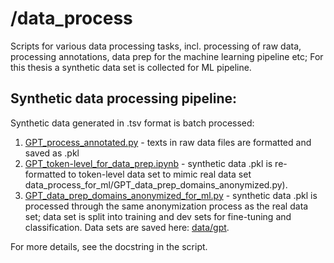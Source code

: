 /data_process
========================
Scripts for various data processing tasks, incl. processing of raw data, processing annotations, data prep for the machine learning pipeline etc;
For this thesis a synthetic data set is collected for ML pipeline.

Synthetic data processing pipeline:
------------------------
Synthetic data generated in .tsv format is batch processed:
1. [GPT_process_annotated.py](GPT_process_annotated.py) - texts in raw data files are formatted and saved as .pkl
2. [GPT_token-level_for_data_prep.ipynb](GPT_token-level_for_data_prep_domains.ipynb) - synthetic data .pkl is re-formatted to token-level data set to mimic real data set
data_process_for_ml/GPT_data_prep_domains_anonymized.py).
3. [GPT_data_prep_domains_anonymized_for_ml.py](GPT_data_prep_domains_anonymized_for_ml.py) - synthetic data .pkl is processed through the same anonymization process as the real data set; data set is split into training and dev sets for fine-tuning and classification. Data sets are saved here: [data/gpt](data/gpt).

For more details, see the docstring in the script.